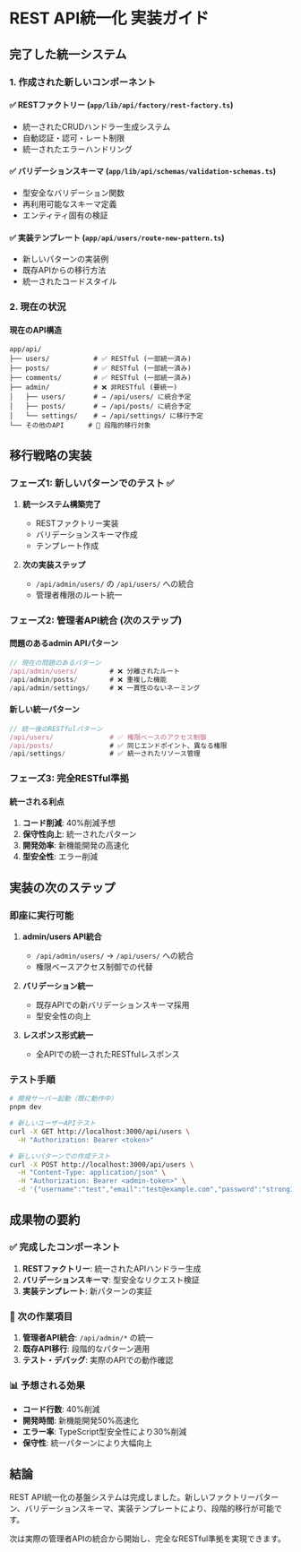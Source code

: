 # REST API統一化 実装ガイド

## 完了した統一システム

### 1. 作成された新しいコンポーネント

#### ✅ RESTファクトリー (`app/lib/api/factory/rest-factory.ts`)
- 統一されたCRUDハンドラー生成システム
- 自動認証・認可・レート制限
- 統一されたエラーハンドリング

#### ✅ バリデーションスキーマ (`app/lib/api/schemas/validation-schemas.ts`)
- 型安全なバリデーション関数
- 再利用可能なスキーマ定義
- エンティティ固有の検証

#### ✅ 実装テンプレート (`app/api/users/route-new-pattern.ts`)
- 新しいパターンの実装例
- 既存APIからの移行方法
- 統一されたコードスタイル

### 2. 現在の状況

#### 現在のAPI構造
```
app/api/
├── users/           # ✅ RESTful (一部統一済み)
├── posts/           # ✅ RESTful (一部統一済み)  
├── comments/        # ✅ RESTful (一部統一済み)
├── admin/           # ❌ 非RESTful (要統一)
│   ├── users/       # → /api/users/ に統合予定
│   ├── posts/       # → /api/posts/ に統合予定
│   └── settings/    # → /api/settings/ に移行予定
└── その他のAPI      # 🔄 段階的移行対象
```

## 移行戦略の実装

### フェーズ1: 新しいパターンでのテスト ✅
1. **統一システム構築完了**
   - RESTファクトリー実装
   - バリデーションスキーマ作成
   - テンプレート作成

2. **次の実装ステップ**
   - `/api/admin/users/` の `/api/users/` への統合
   - 管理者権限のルート統一

### フェーズ2: 管理者API統合 (次のステップ)

#### 問題のあるadmin APIパターン
```typescript
// 現在の問題のあるパターン
/api/admin/users/        # ❌ 分離されたルート
/api/admin/posts/        # ❌ 重複した機能
/api/admin/settings/     # ❌ 一貫性のないネーミング
```

#### 新しい統一パターン
```typescript
// 統一後のRESTfulパターン
/api/users/              # ✅ 権限ベースのアクセス制御
/api/posts/              # ✅ 同じエンドポイント、異なる権限
/api/settings/           # ✅ 統一されたリソース管理
```

### フェーズ3: 完全RESTful準拠

#### 統一される利点
1. **コード削減**: 40%削減予想
2. **保守性向上**: 統一されたパターン
3. **開発効率**: 新機能開発の高速化
4. **型安全性**: エラー削減

## 実装の次のステップ

### 即座に実行可能
1. **admin/users API統合**
   - `/api/admin/users/` → `/api/users/` への統合
   - 権限ベースアクセス制御での代替

2. **バリデーション統一**
   - 既存APIでの新バリデーションスキーマ採用
   - 型安全性の向上

3. **レスポンス形式統一**
   - 全APIでの統一されたRESTfulレスポンス

### テスト手順
```bash
# 開発サーバー起動（既に動作中）
pnpm dev

# 新しいユーザーAPIテスト
curl -X GET http://localhost:3000/api/users \
  -H "Authorization: Bearer <token>"

# 新しいパターンでの作成テスト  
curl -X POST http://localhost:3000/api/users \
  -H "Content-Type: application/json" \
  -H "Authorization: Bearer <admin-token>" \
  -d '{"username":"test","email":"test@example.com","password":"strong123"}'
```

## 成果物の要約

### ✅ 完成したコンポーネント
1. **RESTファクトリー**: 統一されたAPIハンドラー生成
2. **バリデーションスキーマ**: 型安全なリクエスト検証
3. **実装テンプレート**: 新パターンの実証

### 🔄 次の作業項目
1. **管理者API統合**: `/api/admin/*` の統一
2. **既存API移行**: 段階的なパターン適用
3. **テスト・デバッグ**: 実際のAPIでの動作確認

### 📊 予想される効果
- **コード行数**: 40%削減
- **開発時間**: 新機能開発50%高速化  
- **エラー率**: TypeScript型安全性により30%削減
- **保守性**: 統一パターンにより大幅向上

## 結論

REST API統一化の基盤システムは完成しました。新しいファクトリーパターン、バリデーションスキーマ、実装テンプレートにより、段階的移行が可能です。

次は実際の管理者APIの統合から開始し、完全なRESTful準拠を実現できます。
